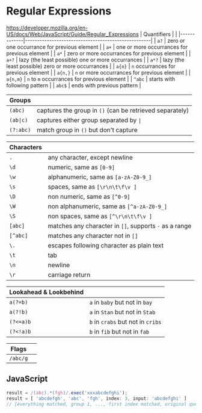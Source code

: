# Regular Expressions
https://developer.mozilla.org/en-US/docs/Web/JavaScript/Guide/Regular_Expressions
| Quantifiers |                                                    |
|-------------|----------------------------------------------------|
| `a?`        | zero or one occurrance for previous element        |
| `a+`        | one or more occurrances for previous element       |
| `a*`        | zero or more occurrances for previous element      |
| `a+?`       | lazy (the least possible) one or more occurrances  |
| `a*?`       | lazy (the least possible) zero or more occurrances |
| `a{n}`      | `n` occurrances for previous element               |
| `a{n,}`     | `n` or more occurrances for previous element       |
| `a{n,m}`    | `n` to `m` occurrances for previous element        |
| `^abc`      | starts with following pattern                      |
| `abc$`      | ends with previous pattern                         |

| Groups    |                                                          |
|-----------|----------------------------------------------------------|
| `(abc)`   | captures the group in `()` (can be retrieved separately) |
| `(ab\|c)` | captures either group separated by `\|`                  |
| `(?:abc)` | match group in `()` but don't capture                    |

| Characters |                                                        |
|------------|--------------------------------------------------------|
| `.`        | any character, except newline                          |
| `\d`       | numeric, same as `[0-9]`                               |
| `\w`       | alphanumeric, same as `[a-zA-Z0-9_]`                   |
| `\s`       | spaces, same as `[\r\n\t\f\v ]`                        |
| `\D`       | non numeric, same as `[^0-9]`                          |
| `\W`       | non alphanumeric, same as `[^a-zA-Z0-9_]`              |
| `\S`       | non spaces, same as `[^\r\n\t\f\v ]`                   |
| `[abc]`    | matches any character in `[]`, supports `-` as a range |
| `[^abc]`   | matches any character not in `[]`                      |
| `\.`       | escapes following character as plain text              |
| `\t`       | tab                                                    |
| `\n`       | newline                                                |
| `\r`       | carriage return                                        |


| Lookahead & Lookbehind |                                   |
|------------------------|-----------------------------------|
| `a(?=b)`               | `a` in `baby` but not in `bay`    |
| `a(?!b)`               | `a` in `Stan` but not in `Stab`   |
| `(?<=a)b`              | `b` in `crabs` but not in `cribs` |
| `(?<!a)b`              | `b` in `fib` but not in `fab`     |


| Flags    |  |
|----------|--|
| `/abc/g` |  |

## JavaScript
```javascript
result = /(abc).*(fgh)/.exec('xxxabcdefghi');
result = [ 'abcdefgh', 'abc', 'fgh', index: 3, input: 'abcdefghi' ]
// [everything matched, group 1, ..., first index matched, original query]
```


